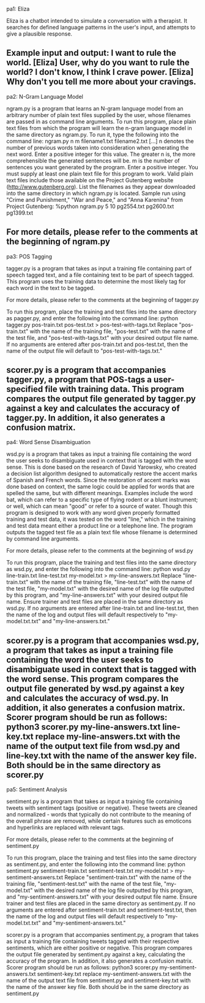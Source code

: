 pa1: Eliza

Eliza is a chatbot intended to simulate a conversation
with a therapist. It searches for defined language
patterns in the user's input, and attempts to give a
plausible response.

Example input and output:
<User> I want to rule the world.
[Eliza] User, why do you want to rule the world?
<User> I don't know, I think I crave power.
[Eliza] Why don't you tell me more about your cravings.
--------------------------------------------------------------
pa2: N-Gram Language Model

ngram.py is a program that learns an N-gram language model from an arbitrary number of plain text files
supplied by the user, whose filenames are passed in as command line arguments. To run this program,
place plain text files from which the program will learn the n-gram language model in the same directory
as ngram.py. To run it, type the following into the command line:
ngram.py n m filename1.txt filename2.txt [...]
n denotes the number of previous words taken into consideration when generating the next word. Enter a positive
integer for this value. The greater n is, the more comprehensible the generated sentences will be.
m is the number of sentences you want generated by the program. Enter a positive integer.
You must supply at least one plain text file for this program to work. Valid plain text files include those
available on the Project Gutenberg website (http://www.gutenberg.org). List the filenames as they appear downloaded
into the same directory in which ngram.py is located.
Sample run using  "Crime and Punishment," "War and Peace," and "Anna Karenina" from Project Gutenberg:
%python ngram.py 5 10 pg2554.txt pg2600.txt pg1399.txt

For more details, please refer to the comments at the beginning of ngram.py
--------------------------------------------------------------
pa3: POS Tagging

tagger.py is a program that takes as input a training file containing part of speech tagged text, and  a file
containing text to be part of speech tagged. This program uses the training data to determine the most likely
tag for each word in the text to be tagged.

For more details, please refer to the comments at the beginning of tagger.py

To run this program, place the training and test files into the same directory as pagger.py,
and enter the following into the command line:
python tagger.py pos-train.txt pos-test.txt > pos-test-with-tags.txt
Replace "pos-train.txt" with the name of the training file, "pos-test.txt" with the name of the test file,
and "pos-test-with-tags.txt" with your desired output file name. If no arguments are entered after pos-train.txt and
pos-test.txt, then the name of the output file will default to "pos-test-with-tags.txt."

scorer.py is a program that accompanies tagger.py, a program that POS-tags a user-specified file with training data.
This program compares the output file generated by tagger.py against a key and calculates the accuracy of tagger.py.
In addition, it also generates a confusion matrix.
--------------------------------------------------------------
pa4: Word Sense Disambiguation

wsd.py is a program that takes as input a training file containing the word the user seeks to disambiguate used
in context that is tagged with the word sense. This is done based on the research of David Yarowsky, who
created a decision list algorithm designed to automatically restore the accent marks of Spanish and French words.
Since the restoration of accent marks was done based on context, the same logic could be applied for words
that are spelled the same, but with different meanings. Examples include the word bat, which can refer to a
specific type of flying rodent or a blunt instrument; or well, which can mean "good" or refer to a source of water.
Though this program is designed to work with any word given properly formatted training and test data, it was
tested on the word "line," which in the training and test data meant either a product line or a telephone line.
The program outputs the tagged test file as a plain text file whose filename is determined by command line arguments.

For more details, please refer to the comments at the beginning of wsd.py

To run this program, place the training and test files into the same directory as wsd.py,
and enter the following into the command line:
python wsd.py line-train.txt line-test.txt my-model.txt > my-line-answers.txt
Replace "line-train.txt" with the name of the training file, "line-test.txt" with the name of the test file,
"my-model.txt" with the desired name of the log file outputted by this program, and "my-line-answers.txt" with your
desired output file name. Ensure trainer and test files are placed in the same directory as wsd.py.
If no arguments are entered after line-train.txt and line-test.txt, then the name of the log and output files will
default respectively to "my-model.txt.txt" and "my-line-answers.txt."

scorer.py is a program that accompanies wsd.py, a program that takes as input a training file containing the word the
user seeks to disambiguate used in context that is tagged with the word sense.
This program compares the output file generated by wsd.py against a key and calculates the accuracy of wsd.py.
In addition, it also generates a confusion matrix.
Scorer program should be run as follows:
python3 scorer.py my-line-answers.txt line-key.txt
replace my-line-answers.txt with the name of the output text file from wsd.py and line-key.txt with the
name of the answer key file. Both should be in the same directory as scorer.py
--------------------------------------------------------------
pa5: Sentiment Analysis

sentiment.py is a program that takes as input a training file containing tweets with sentiment tags (positive or
negative). These tweets are cleaned and normalized - words that typically do not contribute to the meaning of the
overall phrase are removed, while certain features such as emoticons and hyperlinks are replaced with relevant tags.

For more details, please refer to the comments at the beginning of sentiment.py

To run this program, place the training and test files into the same directory as sentiment.py,
and enter the following into the command line:
python sentiment.py sentiment-train.txt sentiment-test.txt my-model.txt > my-sentiment-answers.txt
Replace "sentiment-train.txt" with the name of the training file, "sentiment-test.txt" with the name of the test file,
"my-model.txt" with the desired name of the log file outputted by this program, and "my-sentiment-answers.txt" with your
desired output file name. Ensure trainer and test files are placed in the same directory as sentiment.py.
If no arguments are entered after sentiment-train.txt and sentiment-test.txt, then the name of the log and output files
will default respectively to "my-model.txt.txt" and "my-sentiment-answers.txt."

scorer.py is a program that accompanies sentiment.py, a program that takes as input a training file containing tweets
tagged with their respective sentiments, which are either positive or negative.
This program compares the output file generated by sentiment.py against a key, calculating the accuracy of the program.
In addition, it also generates a confusion matrix.
Scorer program should be run as follows:
python3 scorer.py my-sentiment-answers.txt sentiment-key.txt
replace my-sentiment-answers.txt with the name of the output text file from sentiment.py and sentiment-key.txt with the
name of the answer key file. Both should be in the same directory as sentiment.py